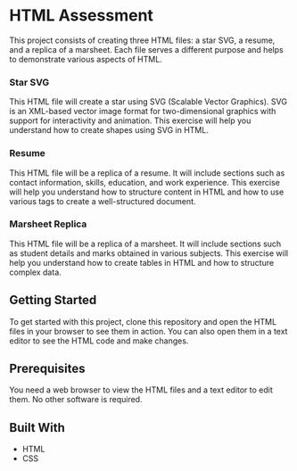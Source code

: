 # HTML Assessment

This project consists of creating three HTML files: a star SVG, a resume, and a replica of a marsheet. Each file serves a different purpose and helps to demonstrate various aspects of HTML.

### Star SVG

This HTML file will create a star using SVG (Scalable Vector Graphics). SVG is an XML-based vector image format for two-dimensional graphics with support for interactivity and animation. This exercise will help you understand how to create shapes using SVG in HTML.

### Resume

This HTML file will be a replica of a resume. It will include sections such as contact information, skills, education, and work experience. This exercise will help you understand how to structure content in HTML and how to use various tags to create a well-structured document.

### Marsheet Replica

This HTML file will be a replica of a marsheet. It will include sections such as student details and marks obtained in various subjects. This exercise will help you understand how to create tables in HTML and how to structure complex data.

## Getting Started

To get started with this project, clone this repository and open the HTML files in your browser to see them in action. You can also open them in a text editor to see the HTML code and make changes.

## Prerequisites

You need a web browser to view the HTML files and a text editor to edit them. No other software is required.

## Built With

- HTML
- CSS

